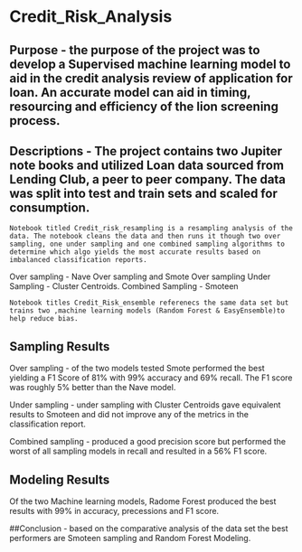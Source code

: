 # Credit_Risk_Analysis

## Purpose - the purpose of the project was to develop a Supervised machine learning model to aid in the credit analysis review of application for loan. An accurate model can aid in timing, resourcing and efficiency of the lion screening process. 

## Descriptions - The project contains two Jupiter note books and utilized Loan data sourced from Lending Club, a peer to peer company. The data was split into test and train sets and scaled for consumption.
	Notebook titled Credit_risk_resampling is a resampling analysis of the data. The notebook cleans the data and then runs it though two over sampling, one under sampling and one combined sampling algorithms to determine which algo yields the most accurate results based on imbalanced classification reports.  

Over sampling - Nave Over sampling and Smote Over sampling 
Under Sampling - Cluster Centroids.
Combined Sampling - Smoteen

	Notebook titles Credit_Risk_ensemble referenecs the same data set but trains two ,machine learning models (Random Forest & EasyEnsemble)to help reduce bias. 

## Sampling Results 
 
Over sampling - of the two models tested Smote performed the best yielding a F1 Score of 81% with 99% accuracy and 69% recall. The F1 score was roughly 5% better than the Nave model. 

Under sampling - under sampling with Cluster Centroids gave equivalent results to Smoteen  and did not improve any of the metrics  in the classification report.  

Combined sampling - produced a good precision score but performed the worst of all sampling models in recall and resulted in a 56% F1 score. 



## Modeling Results 

Of the two  Machine learning models, Radome Forest produced the best results with 99% in accuracy, precessions and F1 score.  

##Conclusion - based on the comparative analysis of the data set the best performers  are Smoteen sampling and Random Forest Modeling. 

